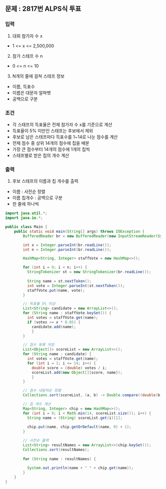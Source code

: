 ## 문제 : 2817번 ALPS식 투표 

### 입력
1. 대회 참가자 수 x
- 1 <= x <= 2,500,000
2. 참가 스태프 수 n
- 0 <= n <= 10
3. N개의 줄에 걸쳐 스태프 정보
- 이름, 득표수 
- 이름은 대문자 알파벳 
- 공백으로 구분 

### 조건 
- 각 스태프의 득표율은 전체 참가자 수 x를 기준으로 계산 
- 득표율이 5% 미만인 스태프는 후보에서 제외 
- 후보로 남은 스태프마다 득표수를 1~14로 나눈 점수를 계산 
- 전체 점수 중 상위 14개의 점수에 칩을 배분 
- 가장 큰 점수부터 14개의 점수에 1개의 칩씩 
- 스태프별로 받은 칩의 개수 계산

### 출력
1. 후보 스태프의 이름과 칩 개수를 출력
- 이름 : 사전순 정렬
- 이름 칩개수 : 공백으로 구분 
- 한 줄에 하나씩 


```java
import java.util.*;
import java.io.*;

public class Main {
    public static void main(String[] args) throws IOException {
        BufferedReader br = new BufferedReader(new InputStreamReader(System.in));

        int x = Integer.parseInt(br.readLine()); 
        int n = Integer.parseInt(br.readLine()); 

        HashMap<String, Integer> staffVote = new HashMap<>();

        for (int i = 0; i < n; i++) {
          StringTokenizer st = new StringTokenizer(br.readLine());
            
          String name = st.nextToken();
          int vote = Integer.parseInt(st.nextToken());
          staffVote.put(name, vote);
        }

        // 득표율 5% 이상
        List<String> candidate = new ArrayList<>();
        for (String name : staffVote.keySet()) {
          int votes = staffVote.get(name);
          if (votes >= x * 0.05) {
            candidate.add(name);
            }
        }

        // 점수 목록 저장
        List<Object[]> scoreList = new ArrayList<>();
        for (String name : candidate) {
          int votes = staffVote.get(name);
          for (int i = 1; i <= 14; i++) {
            double score = (double) votes / i;
            scoreList.add(new Object[]{score, name});
            }
        }

        // 점수 내림차순 정렬
        Collections.sort(scoreList, (a, b) -> Double.compare((double)b[0], (double)a[0]));

        // 칩 개수 계산
        Map<String, Integer> chip = new HashMap<>();
        for (int i = 0; i < Math.min(14, scoreList.size()); i++) {
          String name = (String) scoreList.get(i)[1];
            
          chip.put(name, chip.getOrDefault(name, 0) + 1);
        }

        // 사전순 출력
        List<String> resultNames = new ArrayList<>(chip.keySet());
        Collections.sort(resultNames);
        
        for (String name : resultNames) {
          
          System.out.println(name + " " + chip.get(name));
        }
    }
}

```